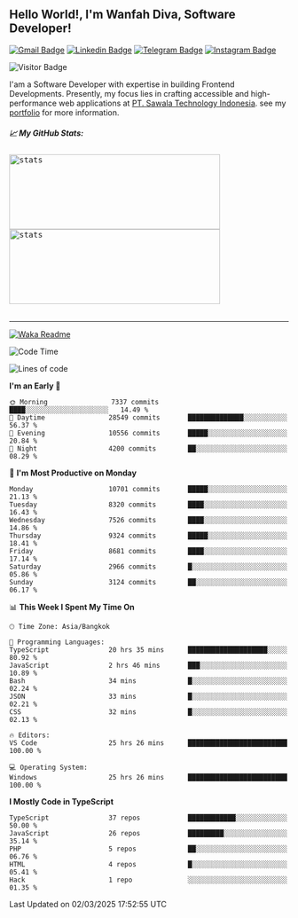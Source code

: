## Hello World!, I'm Wanfah Diva, Software Developer!

[![Gmail Badge](https://img.shields.io/badge/-Gmail-white?style=plastic&logo=Gmail&link=mailto:aditputrafirmansyah@gmail.com)](mailto:wanfahdivaa@gmail.com)
[![Linkedin Badge](https://img.shields.io/badge/-LinkedIn-blue?style=plastic&logo=Linkedin&link=https://www.linkedin.com/in/aditputrafirmansyah/)](https://www.linkedin.com/in/wanfahdiva/)
[![Telegram Badge](https://img.shields.io/badge/-Telegram-blue?style=plastic&logo=telegram&link=https://t.me/Adithya_13)](https://t.me/wanfahdiva)
[![Instagram Badge](https://img.shields.io/badge/-Instagram-white?style=plastic&logo=instagram&link=https://www.instagram.com/adithya_firmansyahputra/)](https://www.instagram.com/wnfhdva/)

![Visitor Badge](https://visitor-badge.laobi.icu/badge?page_id=wanfahdiva.wanfahdiva)

<p>
I'am a Software Developer with expertise in building Frontend Developments.
Presently, my focus lies in crafting accessible and high-performance web applications at  <a href="https://sawala/tech" target="_blank">PT. Sawala Technology Indonesia</a>. see my <a href="http://wanfahdiva-com.vercel.app/" target="_blank">portfolio</a> for more information.
</p>

<h5 align="left">
  
📈 **My GitHub Stats:**

</h5>

<div align="left">
<kbd>
  <img height="135em" width="380em" alt="stats" src="https://github-readme-stats-salesp07.vercel.app/api?username=wanfahdiva&count_private=true&show_icons=true&theme=react&rank_icon=github&border_radius=10&hide_title=true"></kbd>
</kbd>
<kbd>
    <img height="135em" width="380em" alt="stats" src="https://github-readme-activity-graph.vercel.app/graph?username=wanfahdiva&theme=react&hide_title=true"></kbd>
</div>

<br />

---

[![Waka Readme](https://github.com/wanfahdiva/wanfahdiva/actions/workflows/waka.yml/badge.svg)](https://github.com/wanfahdiva/wanfahdiva/actions/workflows/waka.yml)

<!--START_SECTION:waka-->
![Code Time](http://img.shields.io/badge/Code%20Time-1%2C761%20hrs%2036%20mins-blue)

![Lines of code](https://img.shields.io/badge/From%20Hello%20World%20I%27ve%20Written-22.6%20million%20lines%20of%20code-blue)

**I'm an Early 🐤** 

```text
🌞 Morning                7337 commits        ████░░░░░░░░░░░░░░░░░░░░░   14.49 % 
🌆 Daytime                28549 commits       ██████████████░░░░░░░░░░░   56.37 % 
🌃 Evening                10556 commits       █████░░░░░░░░░░░░░░░░░░░░   20.84 % 
🌙 Night                  4200 commits        ██░░░░░░░░░░░░░░░░░░░░░░░   08.29 % 
```
📅 **I'm Most Productive on Monday** 

```text
Monday                   10701 commits       █████░░░░░░░░░░░░░░░░░░░░   21.13 % 
Tuesday                  8320 commits        ████░░░░░░░░░░░░░░░░░░░░░   16.43 % 
Wednesday                7526 commits        ████░░░░░░░░░░░░░░░░░░░░░   14.86 % 
Thursday                 9324 commits        █████░░░░░░░░░░░░░░░░░░░░   18.41 % 
Friday                   8681 commits        ████░░░░░░░░░░░░░░░░░░░░░   17.14 % 
Saturday                 2966 commits        █░░░░░░░░░░░░░░░░░░░░░░░░   05.86 % 
Sunday                   3124 commits        ██░░░░░░░░░░░░░░░░░░░░░░░   06.17 % 
```


📊 **This Week I Spent My Time On** 

```text
🕑︎ Time Zone: Asia/Bangkok

💬 Programming Languages: 
TypeScript               20 hrs 35 mins      ████████████████████░░░░░   80.92 % 
JavaScript               2 hrs 46 mins       ███░░░░░░░░░░░░░░░░░░░░░░   10.89 % 
Bash                     34 mins             █░░░░░░░░░░░░░░░░░░░░░░░░   02.24 % 
JSON                     33 mins             █░░░░░░░░░░░░░░░░░░░░░░░░   02.21 % 
CSS                      32 mins             █░░░░░░░░░░░░░░░░░░░░░░░░   02.13 % 

🔥 Editors: 
VS Code                  25 hrs 26 mins      █████████████████████████   100.00 % 

💻 Operating System: 
Windows                  25 hrs 26 mins      █████████████████████████   100.00 % 
```

**I Mostly Code in TypeScript** 

```text
TypeScript               37 repos            ████████████░░░░░░░░░░░░░   50.00 % 
JavaScript               26 repos            █████████░░░░░░░░░░░░░░░░   35.14 % 
PHP                      5 repos             ██░░░░░░░░░░░░░░░░░░░░░░░   06.76 % 
HTML                     4 repos             █░░░░░░░░░░░░░░░░░░░░░░░░   05.41 % 
Hack                     1 repo              ░░░░░░░░░░░░░░░░░░░░░░░░░   01.35 % 
```




 Last Updated on 02/03/2025 17:52:55 UTC
<!--END_SECTION:waka-->
